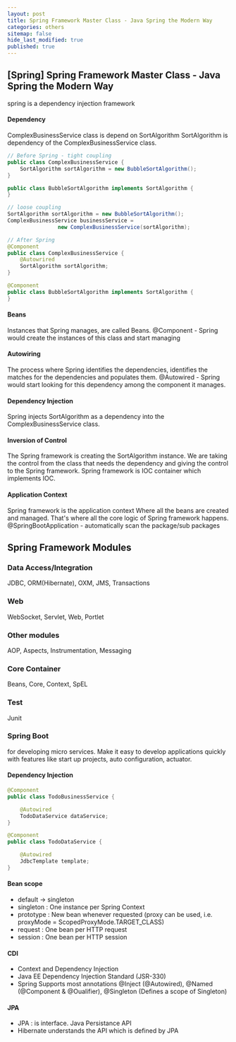 ```yaml
---
layout: post
title: Spring Framework Master Class - Java Spring the Modern Way
categories: others
sitemap: false
hide_last_modified: true
published: true
---
```


## [Spring] Spring Framework Master Class - Java Spring the Modern Way
spring is a dependency injection framework

#### Dependency
ComplexBusinessService class is depend on SortAlgorithm
SortAlgorithm is dependency of the ComplexBusinessService class.

~~~java
// Before Spring - tight coupling
public class ComplexBusinessService {
    SortAlgorithm sortAlgorithm = new BubbleSortAlgorithm();
}

public class BubbleSortAlgorithm implements SortAlgorithm {
}

// loose coupling
SortAlgorithm sortAlgorithm = new BubbleSortAlgorithm();
ComplexBusinessService businessService = 
                new ComplexBusinessService(sortAlgorithm);

// After Spring
@Component
public class ComplexBusinessService {
    @Autowrired
    SortAlgorithm sortAlgorithm; 
}

@Component
public class BubbleSortAlgorithm implements SortAlgorithm {
}
~~~

#### Beans
Instances that Spring manages, are called Beans.
@Component - Spring would create the instances of this class and start managing

#### Autowiring
The process where Spring identifies the dependencies, identifies the matches for the dependencies and populates them.
@Autowired - Spring would start looking for this dependency among the component it manages.

#### Dependency Injection
Spring injects SortAlgorithm as a dependency into the ComplexBusinessService class.

#### Inversion of Control
The Spring framework is creating the SortAlgorithm instance. We are taking the control from the class that needs the dependency and giving the control to the Spring framework. Spring framework is IOC container which implements IOC.

#### Application Context
Spring framework is the application context Where all the beans are created and managed. That's where all the core logic of Spring framework happens.
@SpringBootApplication - automatically scan the package/sub packages

## Spring Framework Modules
### Data Access/Integration
JDBC, ORM(Hibernate), OXM, JMS, Transactions
### Web
WebSocket, Servlet, Web, Portlet
### Other modules
AOP, Aspects, Instrumentation, Messaging
### Core Container 
Beans, Core, Context, SpEL
### Test
Junit

### Spring Boot 
for developing micro services. Make it easy to develop applications quickly with features like start up projects, auto configuration, actuator. 

#### Dependency Injection
~~~java
@Component
public class TodoBusinessService {

    @Autowired
    TodoDataService dataService;
}

@Component
public class TodoDataService {

    @Autowired
    JdbcTemplate template;
}

~~~

#### Bean scope
- default -> singleton
- singleton : One instance per Spring Context
- prototype : New bean whenever requested (proxy can be used, i.e. proxyMode = ScopedProxyMode.TARGET_CLASS)
- request : One bean per HTTP request
- session : One bean per HTTP session

#### CDI
- Context and Dependency Injection
- Java EE Dependency Injection Standard (JSR-330)
- Spring Supports most annotations
  @Inject (@Autowired), @Named (@Component & @Oualifier), @Singleton (Defines a scope of Singleton)

#### JPA
- JPA : is interface. Java Persistance API
- Hibernate understands the API which is defined by JPA